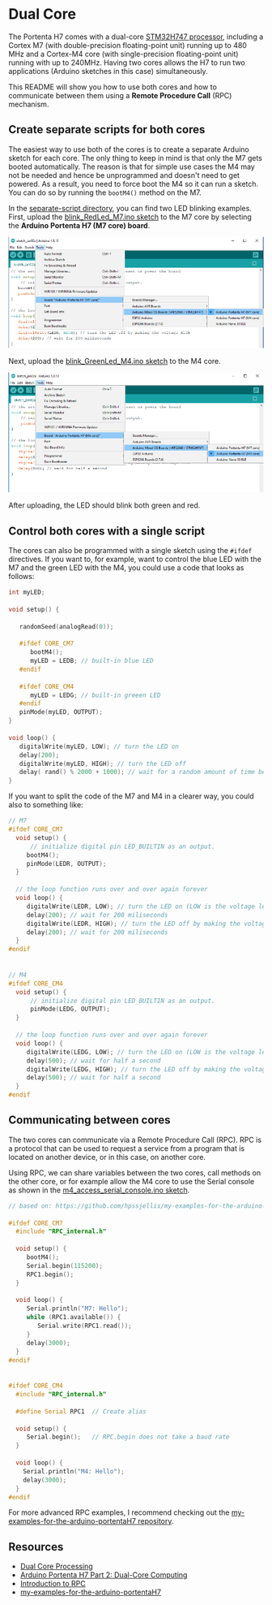 # Dual Core

The Portenta H7 comes with a dual-core [STM32H747 processor](https://www.st.com/en/microcontrollers-microprocessors/stm32h747-757.html), including a Cortex M7 (with double-precision floating-point unit) running up to 480 MHz and a Cortex-M4 core (with single-precision floating-point unit) running with up to 240MHz. Having two cores allows the H7 to run two applications (Arduino sketches in this case) simultaneously.

This README will show you how to use both cores and how to communicate between them using a **Remote Procedure Call** (RPC) mechanism.

## Create separate scripts for both cores

The easiest way to use both of the cores is to create a separate Arduino sketch for each core. The only thing to keep in mind is that only the M7 gets booted automatically. The reason is that for simple use cases the M4 may not be needed and hence be unprogrammed and doesn't need to get powered. As a result, you need to force boot the M4 so it can run a sketch. You can do so by running the `bootM4()` method on the M7.

In the [separate-script directory](separate-scripts), you can find two LED blinking examples. First, upload the [blink_RedLed_M7.ino sketch](separate-scripts/blink_RedLed_M7.ino) to the M7 core by selecting the **Arduino Portenta H7 (M7 core) board**.

![Upload to the m7 core](doc/upload_to_the_m7_core.PNG)

Next, upload the [blink_GreenLed_M4.ino sketch](separate-scripts/blink_GreenLed_M4.ino) to the M4 core.

![Upload to the m4 core](doc/upload_to_the_m4_core.PNG)

After uploading, the LED should blink both green and red.

## Control both cores with a single script

The cores can also be programmed with a single sketch using the `#ifdef` directives. If you want to, for example, want to control the blue LED with the M7 and the green LED with the M4, you could use a code that looks as follows:

```c++
int myLED;

void setup() {

   randomSeed(analogRead(0));

   #ifdef CORE_CM7
      bootM4();
      myLED = LEDB; // built-in blue LED
   #endif

   #ifdef CORE_CM4
      myLED = LEDG; // built-in greeen LED
   #endif
   pinMode(myLED, OUTPUT);
}

void loop() {
   digitalWrite(myLED, LOW); // turn the LED on
   delay(200);
   digitalWrite(myLED, HIGH); // turn the LED off
   delay( rand() % 2000 + 1000); // wait for a random amount of time between 1 and 3 seconds.
}
```

If you want to split the code of the M7 and M4 in a clearer way, you could also to something like:

```c++
// M7
#ifdef CORE_CM7
  void setup() {
      // initialize digital pin LED_BUILTIN as an output.
     bootM4();
     pinMode(LEDR, OUTPUT);
  }

  // the loop function runs over and over again forever
  void loop() {
     digitalWrite(LEDR, LOW); // turn the LED on (LOW is the voltage level)
     delay(200); // wait for 200 miliseconds
     digitalWrite(LEDR, HIGH); // turn the LED off by making the voltage HIGH
     delay(200); // wait for 200 miliseconds
  }
#endif


// M4
#ifdef CORE_CM4
  void setup() {
      // initialize digital pin LED_BUILTIN as an output.
      pinMode(LEDG, OUTPUT);
  }

  // the loop function runs over and over again forever
  void loop() {
     digitalWrite(LEDG, LOW); // turn the LED on (LOW is the voltage level)
     delay(500); // wait for half a second
     digitalWrite(LEDG, HIGH); // turn the LED off by making the voltage HIGH
     delay(500); // wait for half a second
  }
#endif
```

## Communicating between cores

The two cores can communicate via a Remote Procedure Call (RPC). RPC is a protocol that can be used to request a service from a program that is located on another device, or in this case, on another core.

Using RPC, we can share variables between the two cores, call methods on the other core, or for example allow the M4 core to use the Serial console as shown in the [m4_access_serial_console.ino sketch](communicating-between-cores/m4_access_serial_console.ino).

```c++
// based on: https://github.com/hpssjellis/my-examples-for-the-arduino-portentaH7

#ifdef CORE_CM7
  #include "RPC_internal.h"
  
  void setup() {
     bootM4(); 
     Serial.begin(115200);
     RPC1.begin();
  }
  
  void loop() {
     Serial.println("M7: Hello");
     while (RPC1.available()) {
        Serial.write(RPC1.read()); 
     }  
     delay(3000);
  }
#endif              


#ifdef CORE_CM4    
  #include "RPC_internal.h"
 
  #define Serial RPC1  // Create alias
  
  void setup() {
     Serial.begin();   // RPC.begin does not take a baud rate
  }
  
  void loop() {
    Serial.println("M4: Hello"); 
    delay(3000);
  }
#endif            
```

For more advanced RPC examples, I recommend checking out the [my-examples-for-the-arduino-portentaH7 repository](https://github.com/hpssjellis/my-examples-for-the-arduino-portentaH7).

## Resources

- [Dual Core Processing](https://www.arduino.cc/pro/tutorials/portenta-h7/por-ard-dcp)
- [Arduino Portenta H7 Part 2: Dual-Core Computing](https://unboxing-tomorrow.com/arduino-portenta-h7-part-2-dual-core-computing/)
- [Introduction to RPC](https://os.mbed.com/users/nambvarun/notebook/rpc-tutorial/)
- [my-examples-for-the-arduino-portentaH7](https://github.com/hpssjellis/my-examples-for-the-arduino-portentaH7)
